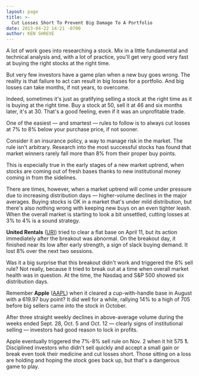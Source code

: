```yaml
---
layout: page
title: >-
  Cut Losses Short To Prevent Big Damage To A Portfolio
date: 2013-04-22 14:21 -0700
author: KEN SHREVE
---
```





A lot of work goes into researching a stock. Mix in a little fundamental and technical analysis and, with a lot of practice, you'll get very good very fast at buying the right stocks at the right time.

  

But very few investors have a game plan when a new buy goes wrong. The reality is that failure to act can result in big losses for a portfolio. And big losses can take months, if not years, to overcome.

  

Indeed, sometimes it's just as gratifying selling a stock at the right time as it is buying at the right time. Buy a stock at 50, sell it at 46 and six months later, it's at 30. That's a good feeling, even if it was an unprofitable trade.

  

One of the easiest — and smartest — rules to follow is to always cut losses at 7% to 8% below your purchase price, if not sooner.

  

Consider it an insurance policy, a way to manage risk in the market. The rule isn't arbitrary. Research into the most successful stocks has found that market winners rarely fall more than 8% from their proper buy points.

  

This is especially true in the early stages of a new market uptrend, when stocks are coming out of fresh bases thanks to new institutional money coming in from the sidelines.

  

There are times, however, when a market uptrend will come under pressure due to increasing distribution days — higher-volume declines in the major averages. Buying stocks is OK in a market that's under mild distribution, but there's also nothing wrong with keeping new buys on an even tighter leash. When the overall market is starting to look a bit unsettled, cutting losses at 3% to 4% is a sound strategy.

  

**United Rentals** ([URI](https://research.investors.com/quote.aspx?symbol=URI)) tried to clear a flat base on April 11, but its action immediately after the breakout was abnormal. On the breakout day, it finished near its low after early strength, a sign of slack buying demand. It lost 8% over the next two sessions.

  

Was it a big surprise that this breakout didn't work and triggered the 8% sell rule? Not really, because it tried to break out at a time when overall market health was in question. At the time, the Nasdaq and S&P 500 showed six distribution days.

  

Remember **Apple** ([AAPL](https://research.investors.com/quote.aspx?symbol=AAPL)) when it cleared a cup-with-handle base in August with a 619.97 buy point? It did well for a while, rallying 14% to a high of 705 before big sellers came into the stock in October.

  

After three straight weekly declines in above-average volume during the weeks ended Sept. 28, Oct. 5 and Oct. 12 — clearly signs of institutional selling — investors had good reason to lock in profits.

  

Apple eventually triggered the 7%-8% sell rule on Nov. 2 when it hit 575 **1.** Disciplined investors who didn't sell quickly and accept a small gain or break even took their medicine and cut losses short. Those sitting on a loss are holding and hoping the stock goes back up, but that's a dangerous game to play.





